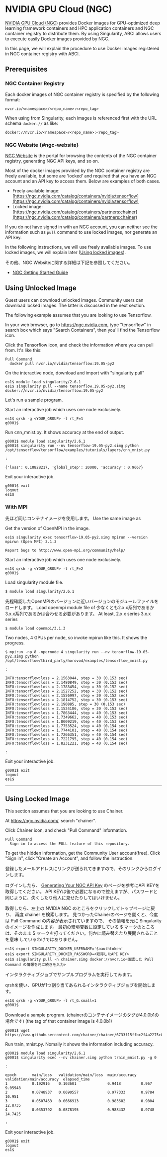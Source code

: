 # NVIDIA GPU Cloud (NGC)

[NVIDIA GPU Cloud (NGC)](https://ngc.nvidia.com/) provides Docker images for GPU-optimized deep learning framework containers and HPC application containers and NGC container registry to distribute them.
By using Singularity, ABCI allows users to execute easily Docker images provided by NGC.

In this page, we will explain the procedure to use Docker images registered in NGC container registry with ABCI.

## Prerequisites

### NGC Container Registry

Each docker images of NGC container registry is specified by the following format:

```
nvcr.io/<namespace>/<repo_name>:<repo_tag>
```

When using from Singularity, each images is referenced first with the URL schema ``docker://`` as like:

```
docker://nvcr.io/<namespace>/<repo_name>:<repo_tag>
```

### NGC Website {#ngc-website}

[NGC Website](https://ngc.nvidia.com/) is the portal for browsing the contents of the NGC container registry, generating NGC API keys, and so on.

Most of the docker images provided by the NGC container registry are freely available, but some are 'locked' and required that you have an NGC account and an API key to access them. Below are examples of both cases.

* Freely available image: [https://ngc.nvidia.com/catalog/containers/nvidia:tensorflow](https://ngc.nvidia.com/catalog/containers/nvidia:tensorflow)
* Locked image: [https://ngc.nvidia.com/catalog/containers/partners:chainer](https://ngc.nvidia.com/catalog/containers/partners:chainer)

If you do not have signed in with an NGC account, you can neither see the information such as ``pull`` command to use locked images, nor generate an API key.

In the following instructions, we will use freely available images. To use locked images, we will explain later ([Using locked images](#using-locked-images)).

その他、NGC Websiteに関する詳細は下記を参照してください。

* [NGC Getting Started Guide](https://docs.nvidia.com/ngc/ngc-getting-started-guide/index.html)



## Using Unlocked Image

Guest users can download unlocked images. Community users can download locked images.
The latter is discussed in the next section.

The following example assumes that you are looking to use Tensorflow.

In your web browser, go to <https://ngc.nvidia.com>, type "tensorflow" in search box which says "Search Containers", then you'll find the Tensorflow icon.

Click the Tensorflow icon, and check the information where you can pull from. It's like this:
```
Pull Command
  docker pull nvcr.io/nvidia/tensorflow:19.05-py2
```

On the interactive node, download and import with "singularity pull"
```
es1$ module load singularity/2.6.1
es1$ singularity pull --name tensorflow.19.05-py2.simg docker://nvcr.io/nvidia/tensorflow:19.05-py2
```

Let's run a sample program.

Start an interactive job which uses one node exclusively.
```
es1$ qrsh -g <YOUR_GROUP> -l rt_F=1
g0001$
```

Run cnn_mnist.py.
It shows accuracy at the end of output.
```
g0001$ module load singularity/2.6.1
g0001$ singularity run --nv tensorflow-19.05-py2.simg python /opt/tensorflow/tensorflow/examples/tutorials/layers/cnn_mnist.py

:

{'loss': 0.10828217, 'global_step': 20000, 'accuracy': 0.9667}
```

Exit your interactive job.
```
g0001$ exit
logout
es1$
```

### With MPI

先ほど同じコンテナイメージを使用します。
Use the same image as 

Get the version of OpenMPI in the image.
```
es1$ singularity exec tensorflow-19.05-py2.simg mpirun --version
mpirun (Open MPI) 3.1.3

Report bugs to http://www.open-mpi.org/community/help/
```

Start an interactive job which uses one node exclusively.
```
es1$ qrsh -g <YOUR_GROUP> -l rt_F=2
g0001$
```

Load singularity module file.
```
$ module load singularity/2.6.1
```

先程確認したOpenMPIのバージョンに近いバージョンのモジュールファイルをロードします。
Load openmpi module file of 
少なくとも2.x.x系列であるか3.x.x系列であるかは合わせる必要があります。
At least, 2.x.x series   3.x.x series  
```
$ module load openmpi/3.1.3
```

Two nodes, 4 GPUs per node, so invoke mpirun like this.
It shows the progress.
```
$ mpirun -np 8 -npernode 4 singularity run --nv tensorflow-19.05-py2.simg python /opt/tensorflow/third_party/horovod/examples/tensorflow_mnist.py

:

INFO:tensorflow:loss = 2.1563044, step = 30 (0.153 sec)
INFO:tensorflow:loss = 2.1480849, step = 30 (0.153 sec)
INFO:tensorflow:loss = 2.1783454, step = 30 (0.152 sec)
INFO:tensorflow:loss = 2.1527252, step = 30 (0.152 sec)
INFO:tensorflow:loss = 2.1556997, step = 30 (0.152 sec)
INFO:tensorflow:loss = 2.1814752, step = 30 (0.153 sec)
INFO:tensorflow:loss = 2.190885, step = 30 (0.153 sec)
INFO:tensorflow:loss = 2.1524186, step = 30 (0.153 sec)
INFO:tensorflow:loss = 1.7863444, step = 40 (0.153 sec)
INFO:tensorflow:loss = 1.7349662, step = 40 (0.153 sec)
INFO:tensorflow:loss = 1.8009219, step = 40 (0.153 sec)
INFO:tensorflow:loss = 1.7753524, step = 40 (0.154 sec)
INFO:tensorflow:loss = 1.7744101, step = 40 (0.154 sec)
INFO:tensorflow:loss = 1.7266351, step = 40 (0.154 sec)
INFO:tensorflow:loss = 1.7221795, step = 40 (0.154 sec)
INFO:tensorflow:loss = 1.8231221, step = 40 (0.154 sec)

:

```

Exit your interactive job.
```
g0001$ exit
logout
es1$
```

----

## Using Locked Image

This section assumes that you are looking to use Chainer.

At <https://ngc.nvidia.com/>, search "chainer".

Click Chainer icon, and check "Pull Command" information.
```
Pull Command
  Sign in to access the PULL feature of this repository.
```

To get the hidden information, get the Community User account(free).
Click "Sign in", click "Create an Account", and follow the instruction.

登録したメールアドレスにリンクが送られてきますので、そのリンクからログインします。

ログインしたら、
[Generating Your NGC API Key](https://docs.nvidia.com/ngc/ngc-getting-started-guide/index.html#generating-api-key)
のページを参考にAPI KEYを取得してください。
API KEYは後で必要になるので控えますが、パスワードと同じように、失くしたり他人に見せたりしてはいけません。

取得したら、左上の NVIDIA NGC のところをクリックしてトップページに戻り、
再度 chainer を検索します。
見つかったChainerのページを開くと、今度は Pull Command の内容が表示されていますので、
その情報を元に Singularity のイメージを作成します。
最初の環境変数に設定している $ マークのところは、そのまま $ マークを打ってください。何かに読み替えたり展開されることを意味 しているわけではありません。
```
es1$ export SINGULARITY_DOCKER_USERNAME='$oauthtoken'
es1$ export SINGULARITY_DOCKER_PASSWORD=<取得したAPI KEY>
es1$ singularity pull -n chainer.simg docker://nvcr.io<確認した Pull Command の情報を元に続きを入力>
```

インタラクティブジョブでサンプルプログラムを実行してみます。

qrshを使い、GPUが1つ割り当てあられるインタラクティブジョブを開始します。
```
es1$ qrsh -g <YOUR_GROUP> -l rt_G.small=1
g0001$
```

Download a sample program.
(chainerのコンテナイメージのタグが4.0.0b1の場合です)
(the tag of that container image is 4.0.0b1)
```
g0001$ wget https://raw.githubusercontent.com/chainer/chainer/6733f15ffbc2f4a2275c09150fd94fc9ec791f75/examples/mnist/train_mnist.py
```

Run train_mnist.py.
Nomally it shows the information including accuracy.
```
g0001$ module load singularity/2.6.1
g0001$ singularity exec --nv chainer.simg python train_mnist.py -g 0

:

epoch       main/loss   validation/main/loss  main/accuracy  validation/main/accuracy  elapsed_time
1           0.192916    0.103601              0.9418         0.967                     9.05948
2           0.0748937   0.0690557             0.977333       0.9784                    10.951
3           0.0507463   0.0666913             0.983682       0.9804                    12.8735
4           0.0353792   0.0878195             0.988432       0.9748                    14.7425

:

```

Exit your interactive job.
```
g0001$ exit
logout
es1$
```

